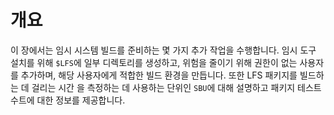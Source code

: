 # 개요

이 장에서는 임시 시스템 빌드를 준비하는 몇 가지 추가 작업을 수행합니다. 임시 도구 설치를 위해 `$LFS`에 일부 디렉토리를 생성하고, 위험을 줄이기 위해 권한이 없는 사용자를 추가하며, 해당 사용자에게 적합한 빌드 환경을 만듭니다. 또한 LFS 패키지를 빌드하는 데 걸리는 시간 을 측정하는 데 사용하는 단위인 `SBU`에 대해 설명하고 패키지 테스트 수트에 대한 정보를 제공합니다.